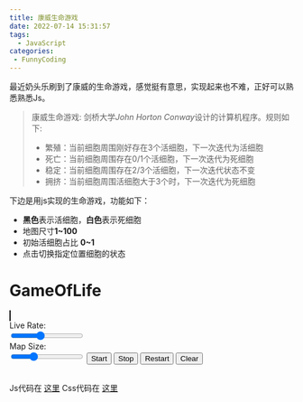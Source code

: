 ```yaml
---
title: 康威生命游戏
date: 2022-07-14 15:31:57
tags:
  - JavaScript
categories:
 - FunnyCoding
---
```


最近奶头乐刷到了康威的生命游戏，感觉挺有意思，实现起来也不难，正好可以熟悉熟悉Js。

> 康威生命游戏: 剑桥大学*John Horton Conway*设计的计算机程序。规则如下:
>
> - 繁殖：当前细胞周围刚好存在3个活细胞，下一次迭代为活细胞
> - 死亡：当前细胞周围存在0/1个活细胞，下一次迭代为死细胞
> - 稳定：当前细胞周围存在2/3个活细胞，下一次迭代状态不变
> - 拥挤：当前细胞周围活细胞大于3个时，下一次迭代为死细胞

下边是用js实现的生命游戏，功能如下：

- **黑色**表示活细胞，**白色**表示死细胞
- 地图尺寸**1~100**
- 初始活细胞占比 **0~1**
- 点击切换指定位置细胞的状态

<div id="GoL">
    <h1>GameOfLife</h1>
    <div class="game">
        <canvas id="canvas" height="400px" width="400px" style="border: 1px solid #000;"></canvas>
        <div class="control">
            <div class="info">Live Rate: <span class="liveRate"></span></div>
            <input type="range" id="liveRate" min="0" max="1" value="0.4" step="0.01">
            <div class="info">Map Size: <span class="size"></span></div>
            <input type="range" id="size" min="1" max="100" value="30">
            <input type="button" value="Start" id="start">
            <input type="button" value="Stop" id="stop">
            <input type="button" value="Restart" id="restart">
            <input type="button" value="Clear" id="clear">
        </div>
    </div>
</div>
<script type="text/javascript" src="/js/GoL.js"></script>
<link rel="stylesheet" type="text/css" href="/css/GoL.css"></style>
<br>
<!--  js和css文件放在主题目录/source对应的文件夹下  -->

Js代码在 [这里](/js/GoL.js)
Css代码在 [这里](/css/GoL.css)
